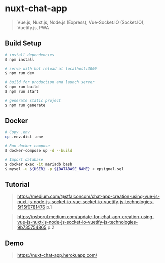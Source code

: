 # nuxt-chat-app

> Vue.js, Nuxt.js, Node.js (Express), Vue-Socket.IO (Socket.IO), Vuetify.js, PWA

## Build Setup

``` bash
# install dependencies
$ npm install

# serve with hot reload at localhost:3000
$ npm run dev

# build for production and launch server
$ npm run build
$ npm run start

# generate static project
$ npm run generate
```

## Docker
```bash
# Copy .env
cp .env.dist .env

# Run docker compose
$ docker-compose up -d --build

# Import database
$ docker exec -it mariadb bash
$ mysql -u ${USER} -p ${DATABASE_NAME} < epsignal.sql

```

## Tutorial

> https://medium.com/@stfalconcom/chat-app-creation-using-vue-js-nuxt-js-node-js-socket-io-vue-socket-io-vuetify-js-technologies-5f15f0781476 p.1

> https://psborul.medium.com/update-for-chat-app-creation-using-vue-js-nuxt-js-node-js-socket-io-vuetify-js-technologies-9b735754865 p.2

## Demo

> https://nuxt-chat-app.herokuapp.com/
